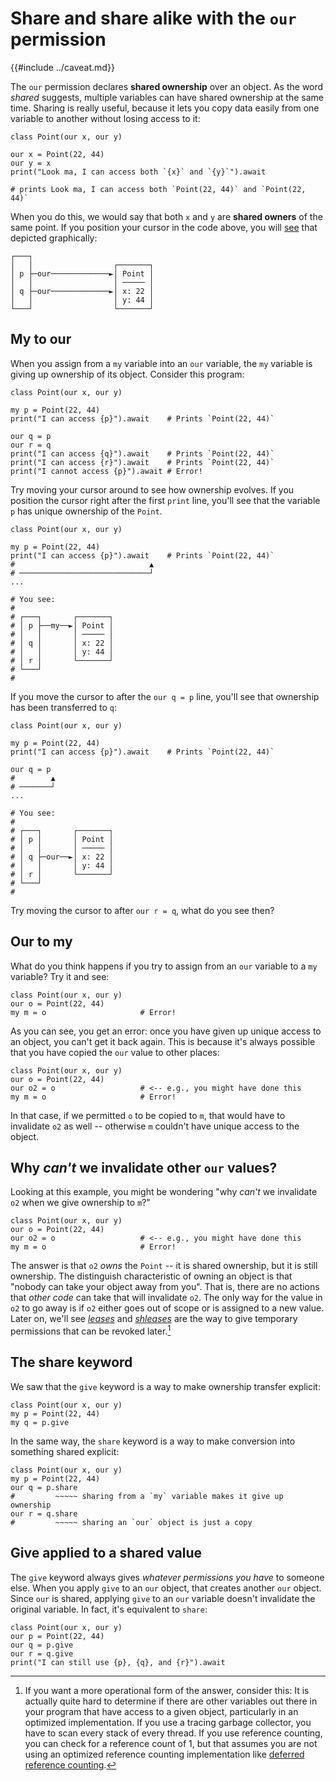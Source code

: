 # Share and share alike with the `our` permission

{{#include ../caveat.md}}

The `our` permission declares **shared ownership** over an object. As the word *shared* suggests, multiple variables can have shared ownership at the same time. Sharing is really useful, because it lets you copy data easily from one variable to another without losing access to it:

```
class Point(our x, our y)

our x = Point(22, 44)
our y = x
print("Look ma, I can access both `{x}` and `{y}`").await

# prints Look ma, I can access both `Point(22, 44)` and `Point(22, 44)`
```

When you do this, we would say that both `x` and `y` are **shared owners** of the same point. If you position your cursor in the code above, you will [see](https://asciiflow.com/#/share/eJyrVspLzE1VssorzcnRUcpJrEwtUrJSqo5RqohRsrK0MNOJUaoEsowsDYGsktSKEiAnRunRlD3IKCYmD0gqKChASDSAphiLxgKomtxKPGrR0bRdIK0B%2BZl5JQrEuAHdHUiaCvG5kbAbKqwUjIyIc0OllYKJCUIpintICjilWqVaANIL5SU%3D) that depicted graphically:

```
┌───┐
│   │                  ┌───────┐
│ p ├─our─────────────►│ Point │
│   │                  │ ───── │
│ q ├─our─────────────►│ x: 22 │
│   │                  │ y: 44 │
└───┘                  └───────┘
```

## My to our

When you assign from a `my` variable into an `our` variable, the `my` variable is giving up ownership of its object. Consider this program:

```
class Point(our x, our y)

my p = Point(22, 44)
print("I can access {p}").await    # Prints `Point(22, 44)`

our q = p
our r = q
print("I can access {q}").await    # Prints `Point(22, 44)`
print("I can access {r}").await    # Prints `Point(22, 44)`
print("I cannot access {p}").await # Error!
```

Try moving your cursor around to see how ownership evolves. If you position the cursor right after the first `print` line, you'll see that the variable `p` has unique ownership of the `Point`.

```
class Point(our x, our y)

my p = Point(22, 44)
print("I can access {p}").await    # Prints `Point(22, 44)`
#                              ▲
# ─────────────────────────────┘
...

# You see:
# 
# ┌───┐       ┌───────┐
# │ p ├──my──►│ Point │
# │   │       │ ───── │
# │ q │       │ x: 22 │
# │   │       │ y: 44 │             
# │ r │       └───────┘
# └───┘       
#             
```

If you move the cursor to after the `our q = p` line, you'll see that ownership has been transferred to `q`:

```
class Point(our x, our y)

my p = Point(22, 44)
print("I can access {p}").await    # Prints `Point(22, 44)`

our q = p
#        ▲
# ───────┘
...

# You see:
# 
# ┌───┐       ┌───────┐
# │ p │       │ Point │
# │   │       │ ───── │
# │ q ├─our──►│ x: 22 │
# │   │       │ y: 44 │             
# │ r │       └───────┘
# └───┘       
#             
```

Try moving the cursor to after `our r = q`, what do you see then?

## Our to my

What do you think happens if you try to assign from an `our` variable to a `my` variable? Try it and see:

```
class Point(our x, our y)
our o = Point(22, 44)
my m = o                     # Error!
```

As you can see, you get an error: once you have given up unique access to an object, you can't get it back again. This is because it's always possible that you have copied the `our` value to other places:

```
class Point(our x, our y)
our o = Point(22, 44)
our o2 = o                   # <-- e.g., you might have done this
my m = o                     # Error!
```

In that case, if we permitted `o` to be copied to `m`, that would have to invalidate `o2` as well -- otherwise `m` couldn't have unique access to the object.

## Why *can't* we invalidate other `our` values?

Looking at this example, you might be wondering "why *can't* we invalidate `o2` when we give ownership to `m`?"

```
class Point(our x, our y)
our o = Point(22, 44)
our o2 = o                   # <-- e.g., you might have done this
my m = o                     # Error!
```

The answer is that `o2` *owns* the `Point` -- it is shared ownership, but it is still ownership. The distinguish characteristic of owning an object is that "nobody can take your object away from you". That is, there are no actions that *other code* can take that will invalidate `o2`. The only way for the value in `o2` to go away is if `o2` either goes out of scope or is assigned to a new value. Later on, we'll see [*leases*](./lease.md) and [*shleases*](./shlease.md) are the way to give temporary permissions that can be revoked later.[^gc]

[^gc]: If you want a more operational form of the answer, consider this: It is actually quite hard to determine if there are other variables out there in your program that have access to a given object, particularly in an optimized implementation. If you use a tracing garbage collector, you have to scan every stack of every thread. If you use reference counting, you can check for a reference count of 1, but that assumes you are not using an optimized reference counting implementation like [deferred reference counting](https://dl.acm.org/doi/10.1145/185009.185016).

## The share keyword

We saw that the `give` keyword is a way to make ownership transfer explicit:

```
class Point(our x, our y)
my p = Point(22, 44)
my q = p.give
```

In the same way, the `share` keyword is a way to make conversion into something shared explicit:

```
class Point(our x, our y)
my p = Point(22, 44)
our q = p.share
#         ~~~~~ sharing from a `my` variable makes it give up ownership
our r = q.share
#         ~~~~~ sharing an `our` object is just a copy
```

## Give applied to a shared value

The `give` keyword always gives *whatever permissions you have* to someone else. When you apply `give` to an `our` object, that creates another `our` object. Since `our` is shared, applying `give` to an `our` variable doesn't invalidate the original variable. In fact, it's equivalent to `share`:

```
class Point(our x, our y)
our p = Point(22, 44)
our q = p.give
our r = q.give
print("I can still use {p}, {q}, and {r}").await
```
